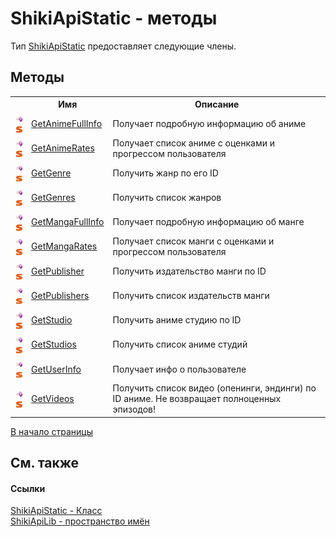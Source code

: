 # ShikiApiStatic - методы


Тип <a target="_blank" href="T_ShikiApiLib_ShikiApiStatic.md">ShikiApiStatic</a> предоставляет следующие члены.


## Методы
<table>
	<tr>
		<th/>
		<th>Имя</th>
		<th>Описание</th>
	</tr>
	<tr>
		<td><img src="media/pubmethod.gif" /><img src="media/static.gif" /></td>
		<td>
			<a target="_blank" href="M_ShikiApiLib_ShikiApiStatic_GetAnimeFullInfo.md">GetAnimeFullInfo</a>
		</td>
		<td>Получает подробную информацию об аниме</td>
	</tr>
	<tr>
		<td><img src="media/pubmethod.gif" /><img src="media/static.gif" /></td>
		<td>
			<a target="_blank" href="M_ShikiApiLib_ShikiApiStatic_GetAnimeRates.md">GetAnimeRates</a>
		</td>
		<td>Получает список аниме с оценками и прогрессом пользователя</td>
	</tr>
	<tr>
		<td><img src="media/pubmethod.gif" /><img src="media/static.gif" /></td>
		<td>
			<a target="_blank" href="M_ShikiApiLib_ShikiApiStatic_GetGenre.md">GetGenre</a>
		</td>
		<td>Получить жанр по его ID</td>
	</tr>
	<tr>
		<td><img src="media/pubmethod.gif" /><img src="media/static.gif" /></td>
		<td>
			<a target="_blank" href="M_ShikiApiLib_ShikiApiStatic_GetGenres.md">GetGenres</a>
		</td>
		<td>Получить список жанров</td>
	</tr>
	<tr>
		<td><img src="media/pubmethod.gif" /><img src="media/static.gif" /></td>
		<td>
			<a target="_blank" href="M_ShikiApiLib_ShikiApiStatic_GetMangaFullInfo.md">GetMangaFullInfo</a>
		</td>
		<td>Получает подробную информацию об манге</td>
	</tr>
	<tr>
		<td><img src="media/pubmethod.gif" /><img src="media/static.gif" /></td>
		<td>
			<a target="_blank" href="M_ShikiApiLib_ShikiApiStatic_GetMangaRates.md">GetMangaRates</a>
		</td>
		<td>Получает список манги с оценками и прогрессом пользователя</td>
	</tr>
	<tr>
		<td><img src="media/pubmethod.gif" /><img src="media/static.gif" /></td>
		<td>
			<a target="_blank" href="M_ShikiApiLib_ShikiApiStatic_GetPublisher.md">GetPublisher</a>
		</td>
		<td>Получить издательство манги по ID</td>
	</tr>
	<tr>
		<td><img src="media/pubmethod.gif" /><img src="media/static.gif" /></td>
		<td>
			<a target="_blank" href="M_ShikiApiLib_ShikiApiStatic_GetPublishers.md">GetPublishers</a>
		</td>
		<td>Получить список издательств манги</td>
	</tr>
	<tr>
		<td><img src="media/pubmethod.gif" /><img src="media/static.gif" /></td>
		<td>
			<a target="_blank" href="M_ShikiApiLib_ShikiApiStatic_GetStudio.md">GetStudio</a>
		</td>
		<td>Получить аниме студию по ID</td>
	</tr>
	<tr>
		<td><img src="media/pubmethod.gif" /><img src="media/static.gif" /></td>
		<td>
			<a target="_blank" href="M_ShikiApiLib_ShikiApiStatic_GetStudios.md">GetStudios</a>
		</td>
		<td>Получить список аниме студий</td>
	</tr>
	<tr>
		<td><img src="media/pubmethod.gif" /><img src="media/static.gif" /></td>
		<td>
			<a target="_blank" href="M_ShikiApiLib_ShikiApiStatic_GetUserInfo.md">GetUserInfo</a>
		</td>
		<td>Получает инфо о пользователе</td>
	</tr>
	<tr>
		<td><img src="media/pubmethod.gif" /><img src="media/static.gif" /></td>
		<td>
			<a target="_blank" href="M_ShikiApiLib_ShikiApiStatic_GetVideos.md">GetVideos</a>
		</td>
		<td>Получить список видео (опенинги, эндинги) по ID аниме. Не возвращает полноценных эпизодов!</td>
	</tr>
</table>
<a href="#shikiapistatic---методы">В начало страницы</a>

## См. также


#### Ссылки
<a target="_blank" href="T_ShikiApiLib_ShikiApiStatic.md">ShikiApiStatic - Класс</a>
<br />
<a target="_blank" href="N_ShikiApiLib.md">ShikiApiLib - пространство имён</a>
<br />